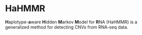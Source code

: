 # HaHMMR

**H**aplotype-**a**ware **H**idden **M**arkov **M**odel for **R**NA (HaHMMR) is a generalized method for detecting CNVs from RNA-seq data. 